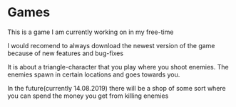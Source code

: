 # Games

This is a game I am currently working on in my free-time

I would recomend to always download the newest version of the game because of new features and bug-fixes

It is about a triangle-character that you play where you shoot enemies.
The enemies spawn in certain locations and goes towards you.

In the future(currently 14.08.2019) there will be a shop of some sort where you can spend the money you get from killing enemies
